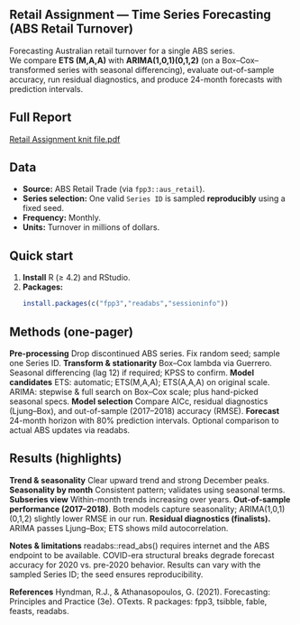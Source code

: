 ## Retail Assignment — Time Series Forecasting (ABS Retail Turnover)
Forecasting Australian retail turnover for a single ABS series.  
We compare **ETS (M,A,A)** with **ARIMA(1,0,1)(0,1,2)** (on a Box–Cox–transformed series with seasonal differencing), evaluate out-of-sample accuracy, run residual diagnostics, and produce 24-month forecasts with prediction intervals.

## Full Report

[Retail Assignment knit file.pdf](https://github.com/user-attachments/files/22517783/Retail.Assignment.knit.file.pdf)

## Data
- **Source:** ABS Retail Trade (via `fpp3::aus_retail`).
- **Series selection:** One valid `Series ID` is sampled **reproducibly** using a fixed seed.
- **Frequency:** Monthly.
- **Units:** Turnover in millions of dollars.

## Quick start
1. **Install** R (≥ 4.2) and RStudio.
2. **Packages:**
   ```r
   install.packages(c("fpp3","readabs","sessioninfo"))

## Methods (one-pager)
**Pre-processing**
Drop discontinued ABS series.
Fix random seed; sample one Series ID.
**Transform & stationarity**
Box–Cox lambda via Guerrero.
Seasonal differencing (lag 12) if required; KPSS to confirm.
**Model candidates**
ETS: automatic; ETS(M,A,A); ETS(A,A,A) on original scale.
ARIMA: stepwise & full search on Box–Cox scale; plus hand-picked seasonal specs.
**Model selection**
Compare AICc, residual diagnostics (Ljung–Box), and out-of-sample (2017–2018) accuracy (RMSE).
**Forecast**
24-month horizon with 80% prediction intervals.
Optional comparison to actual ABS updates via readabs.

## Results (highlights)
**Trend & seasonality**
Clear upward trend and strong December peaks.
**Seasonality by month**
Consistent pattern; validates using seasonal terms.
**Subseries view**
Within-month trends increasing over years.
**Out-of-sample performance (2017–2018)**. 
Both models capture seasonality;
ARIMA(1,0,1)(0,1,2) slightly lower RMSE in our run.
**Residual diagnostics (finalists).**
ARIMA passes Ljung–Box; ETS shows mild autocorrelation.

**Notes & limitations**
readabs::read_abs() requires internet and the ABS endpoint to be available.
COVID-era structural breaks degrade forecast accuracy for 2020 vs. pre-2020 behavior.
Results can vary with the sampled Series ID; the seed ensures reproducibility.

**References**
Hyndman, R.J., & Athanasopoulos, G. (2021). Forecasting: Principles and Practice (3e). OTexts.
R packages: fpp3, tsibble, fable, feasts, readabs.

